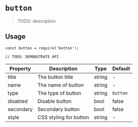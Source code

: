 # `button`

> TODO: description

## Usage

```
const button = require('button');

// TODO: DEMONSTRATE API
```

| Property  | Description            | Type   | Default  |
| --------- | ---------------------- | ------ | -------- |
| title     | The button title       | string | -        |
| name      | The name of button     | string | -        |
| type      | The type of button     | string | `button` |
| disabled  | Disable button         | bool   | false    |
| secondary | Secondary button       | bool   | false    |
| style     | CSS styling for button | string | -        |
